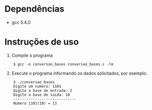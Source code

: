 # Dependências
* gcc 5.4.0


# Instruções de uso

1. Compile o programa
```
	$ gcc -o conversao_bases conversao_bases.c -lm
```

2. Execute o programa informando os dados solicitados, por exemplo:
``` 
	$ ./conversao_bases
    Digite um numero: 1101
    Digite a base de entrada: 2
    Digite a base de saida: 10
    -----------------------------
    Numero 1101(10) = 13
```